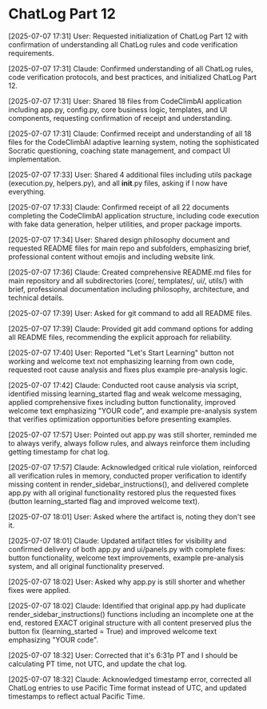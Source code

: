 # ChatLog Part 12

[2025-07-07 17:31] User: Requested initialization of ChatLog Part 12 with confirmation of understanding all ChatLog rules and code verification requirements.

[2025-07-07 17:31] Claude: Confirmed understanding of all ChatLog rules, code verification protocols, and best practices, and initialized ChatLog Part 12.

[2025-07-07 17:31] User: Shared 18 files from CodeClimbAI application including app.py, config.py, core business logic, templates, and UI components, requesting confirmation of receipt and understanding.

[2025-07-07 17:31] Claude: Confirmed receipt and understanding of all 18 files for the CodeClimbAI adaptive learning system, noting the sophisticated Socratic questioning, coaching state management, and compact UI implementation.

[2025-07-07 17:33] User: Shared 4 additional files including utils package (execution.py, helpers.py), and all __init__.py files, asking if I now have everything.

[2025-07-07 17:33] Claude: Confirmed receipt of all 22 documents completing the CodeClimbAI application structure, including code execution with fake data generation, helper utilities, and proper package imports.

[2025-07-07 17:34] User: Shared design philosophy document and requested README files for main repo and subfolders, emphasizing brief, professional content without emojis and including website link.

[2025-07-07 17:36] Claude: Created comprehensive README.md files for main repository and all subdirectories (core/, templates/, ui/, utils/) with brief, professional documentation including philosophy, architecture, and technical details.

[2025-07-07 17:39] User: Asked for git command to add all README files.

[2025-07-07 17:39] Claude: Provided git add command options for adding all README files, recommending the explicit approach for reliability.

[2025-07-07 17:40] User: Reported "Let's Start Learning" button not working and welcome text not emphasizing learning from own code, requested root cause analysis and fixes plus example pre-analysis logic.

[2025-07-07 17:42] Claude: Conducted root cause analysis via script, identified missing learning_started flag and weak welcome messaging, applied comprehensive fixes including button functionality, improved welcome text emphasizing "YOUR code", and example pre-analysis system that verifies optimization opportunities before presenting examples.

[2025-07-07 17:57] User: Pointed out app.py was still shorter, reminded me to always verify, always follow rules, and always reinforce them including getting timestamp for chat log.

[2025-07-07 17:57] Claude: Acknowledged critical rule violation, reinforced all verification rules in memory, conducted proper verification to identify missing content in render_sidebar_instructions(), and delivered complete app.py with all original functionality restored plus the requested fixes (button learning_started flag and improved welcome text).

[2025-07-07 18:01] User: Asked where the artifact is, noting they don't see it.

[2025-07-07 18:01] Claude: Updated artifact titles for visibility and confirmed delivery of both app.py and ui/panels.py with complete fixes: button functionality, welcome text improvements, example pre-analysis system, and all original functionality preserved.

[2025-07-07 18:02] User: Asked why app.py is still shorter and whether fixes were applied.

[2025-07-07 18:02] Claude: Identified that original app.py had duplicate render_sidebar_instructions() functions including an incomplete one at the end, restored EXACT original structure with all content preserved plus the button fix (learning_started = True) and improved welcome text emphasizing "YOUR code".

[2025-07-07 18:32] User: Corrected that it's 6:31p PT and I should be calculating PT time, not UTC, and update the chat log.

[2025-07-07 18:32] Claude: Acknowledged timestamp error, corrected all ChatLog entries to use Pacific Time format instead of UTC, and updated timestamps to reflect actual Pacific Time.
